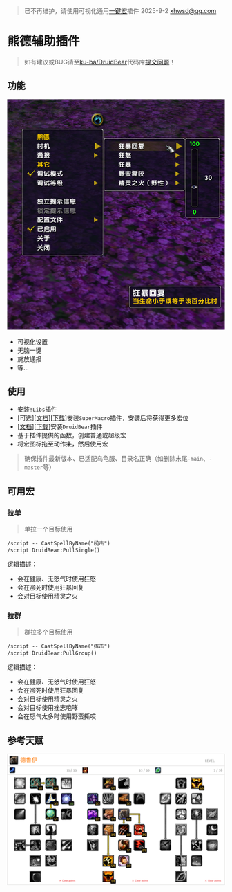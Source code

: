 > 已不再维护，请使用可视化通用[一键宏](https://gitee.com/ku-ba/OneClickMacro)插件 2025-9-2 xhwsd@qq.com


# 熊德辅助插件
> 如有建议或BUG请至[ku-ba/DruidBear](https://gitee.com/ku-ba/DruidBear)代码库[提交问题](https://gitee.com/ku-ba/DruidBear/issues)！


## 功能
![功能预览](Preview.png)


- 可视化设置
- 无脑一键
- 施放通报
- 等...


## 使用
- 安装`!Libs`插件
- [可选][[文档](https://github.com/xhwsd/SuperMacro/)][[下载](https://github.com/xhwsd/SuperMacro/archive/master.zip)]安装`SuperMacro`插件，安装后将获得更多宏位
- [[文档](https://github.com/xhwsd/DruidBear/)][[下载](https://github.com/xhwsd/DruidBear/archive/main.zip)]安装`DruidBear`插件
- 基于插件提供的函数，创建普通或超级宏
- 将宏图标拖至动作条，然后使用宏

> 确保插件最新版本、已适配乌龟服、目录名正确（如删除末尾`-main`、`-master`等）


## 可用宏

### 拉单

> 单拉一个目标使用

```
/script -- CastSpellByName("槌击")
/script DruidBear:PullSingle()
```

逻辑描述：
- 会在健康、无怒气时使用狂怒
- 会在濒死时使用狂暴回复
- 会对目标使用精灵之火


### 拉群

> 群拉多个目标使用

```
/script -- CastSpellByName("挥击")
/script DruidBear:PullGroup()
```

逻辑描述：
- 会在健康、无怒气时使用狂怒
- 会在濒死时使用狂暴回复
- 会对目标使用精灵之火
- 会对目标使用挫志咆哮
- 会在怒气太多时使用野蛮撕咬


## 参考天赋
[![跳转至天赋模拟器](Talent.png)](https://talents.turtle-wow.org/druid?points=BgAaAIAAAAAAAAFAYYRYDSAKFQBAAoAAAAAAAAAAAAA=)
